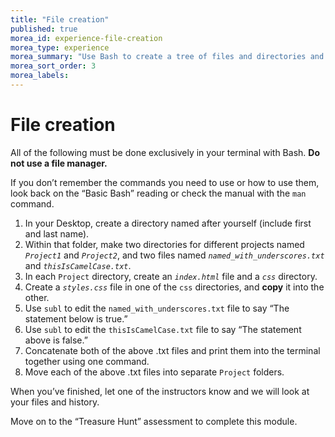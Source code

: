```yaml
---
title: "File creation"
published: true
morea_id: experience-file-creation
morea_type: experience
morea_summary: "Use Bash to create a tree of files and directories and use various commands on them."
morea_sort_order: 3
morea_labels:
---
```


# File creation

All of the following must be done exclusively in your terminal with Bash. **Do not use a file manager.**

If you don’t remember the commands you need to use or how to use them, look back on the “Basic Bash” reading or check the manual with the `man` command.

1. In your Desktop, create a directory named after yourself (include first and last name).
2. Within that folder, make two directories for different projects named *`Project1`* and *`Project2`*, and two files named *`named_with_underscores.txt`* and *`thisIsCamelCase.txt`*.
3. In each `Project` directory, create an *`index.html`* file and a *`css`* directory.
4. Create a *`styles.css`* file in one of the `css` directories, and **copy** it into the other.
5. Use `subl` to edit the `named_with_underscores.txt` file to say “The statement below is true.”
6. Use `subl` to edit the `thisIsCamelCase.txt` file to say “The statement above is false.”
7. Concatenate both of the above .txt files and print them into the terminal together using one command.
8. Move each of the above .txt files into separate `Project` folders.

When you’ve finished, let one of the instructors know and we will look at your files and history.

Move on to the “Treasure Hunt” assessment to complete this module.

